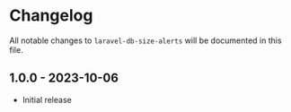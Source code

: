 # Changelog

All notable changes to `laravel-db-size-alerts` will be documented in this file.

## 1.0.0 - 2023-10-06

- Initial release

